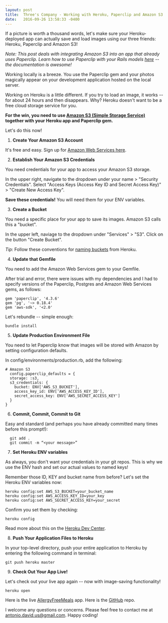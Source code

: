 ```yaml
---
layout: post
title:  Three's Company - Working with Heroku, Paperclip and Amazon S3 to Save Images
date:   2016-09-26 13:58:33 -0400
---
```


If a picture is worth a thousand words, let's make sure your Heroku-deployed app can actually save and load images using our three friends: Heroku, Paperclip and Amazon S3!

*Note: This post deals with integrating Amazon S3 into an app that already uses Paperclip. Learn how to use Paperclip with your Rails models [here](https://github.com/thoughtbot/paperclip) -- the documentation is awesome!* 

Working locally is a breeze.  You use the Paperclip gem and your photos magically appear on your development application hosted on the local server.

Working on Heroku is a little different.  If you try to load an image, it works -- for about 24 hours and then disappears.  Why? Heroku doesn't want to be a free cloud storage service for you.

**For the win, you need to use [Amazon S3 (Simple Storage Service)](https://aws.amazon.com/s3/) together with your Heroku app and Paperclip gem.**

Let's do this now!

1) **Create Your Amazon S3 Account**

It's free and easy. Sign up for [Amazon Web Services here](https://aws.amazon.com/free/). 

2) **Establish Your Amazon S3 Credentials**

You need credentials for your app to access your Amazon S3 storage. 

In the upper right, navigate to the dropdown under your name > "Security Credentials".  Select "Access Keys (Access Key ID and Secret Access Key)" > "Create New Access Key". 

**Save these credentials!** You will need them for your ENV variables.
 
3) **Create a Bucket**

You need a specific place for your app to save its images.  Amazon S3 calls this a "bucket".

In the upper left, naviage to the dropdown under "Services" > "S3".  Click on the button "Create Bucket".

*Tip:* Follow these conventions for [naming buckets](https://devcenter.heroku.com/articles/s3#naming-buckets) from Heroku. 

4) **Update that Gemfile**

You need to add the Amazon Web Services gem to your Gemfile.

After trial and error, there were issues with my dependencies and I had to specify versions of the Paperclip, Postgres and Amazon Web Services gems, as follows:

```
gem 'paperclip', '4.3.6'
gem 'pg', '~> 0.18.4'
gem 'aws-sdk', '<2.0'
```

Let's rebundle -- simple enough:

```
bundle install
```

5) **Update Production Environment File**

You need to let Paperclip know that images will be stored with Amazon by setting configuration defaults.

In config/environments/production.rb, add the following:

```
# Amazon S3
  config.paperclip_defaults = {
  storage: :s3,
  s3_credentials: {
    bucket: ENV['AWS_S3_BUCKET'],
    access_key_id: ENV['AWS_ACCESS_KEY_ID'],
    secret_access_key: ENV['AWS_SECRET_ACCESS_KEY']
  }
}
```

6) **Commit, Commit, Commit to Git**

Easy and standard (and perhaps you have already committed many times before this prompt!):

```
  git add .
  git commit -m “<your message>” 
```

7) **Set Heroku ENV variables**

As always, you don't want your credentials in your git repos.  This is why we use the ENV hash and set our actual values to named keys!

Remember those ID, KEY and bucket name from before? Let's set the Heroku ENV variables now:

```
heroku config:set AWS_S3_BUCKET=your_bucket_name
heroku config:set AWS_ACCESS_KEY_ID=your_key
heroku config:set AWS_SECRET_ACCESS_KEY=your_secret
```

Confirm you set them by checking:

```
heroku config
```

Read more about this on the [Heroku Dev Center](https://devcenter.heroku.com/articles/config-vars).

8) **Push Your Application Files to Heroku**

In your top-level directory, push your entire application to Heroku by entering the following command in terminal:

```
git push heroku master
```

9) **Check Out Your App Live!**

Let's check out your live app again -- now with image-saving functionality!

```
heroku open
```

Here is the live [AllergyFreeMeals](https://allergyfreemeals.herokuapp.com/) app. Here is the [GitHub](https://github.com/agdavid/allergy-free-meals-rails-application-heroku) repo.

I welcome any questions or concerns.  Please feel free to contact me at antonio.david.us@gmail.com. Happy coding!